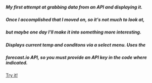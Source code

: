 ##### My first attempt at grabbing data from an API and displaying it.  
##### Once I accomplished that I moved on, so it's not much to look at,  
##### but maybe one day I'll make it into something more interesting.  
##### Displays current temp and conditons via a select menu. Uses the  
##### forecast.io API, so you must provide an API key in the code where indicated.

[Try it!](https://rawgit.com/jeffbell9/Weatherman/master/index.html)
